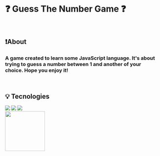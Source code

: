 <h1>❓ Guess The Number Game ❓</h1>

<br>

<h2>❗️About </h2>

<h3> A game created to learn some JavaScript language. It's about trying to guess a number between 1 and another of your choice. Hope you enjoy it!</h3>

<br>

<h2>💡 Tecnologies</h2>

<div>
  <img src="https://img.shields.io/badge/html5-%23E34F26.svg?style=for-the-badge&logo=html5&logoColor=white">
  <img src="https://img.shields.io/badge/css3-%231572B6.svg?style=for-the-badge&logo=css3&logoColor=white">
  <img src="https://img.shields.io/badge/javascript-%23323330.svg?style=for-the-badge&logo=javascript&logoColor=%23F7DF1E">
</div>

<img src="" width=130px>
